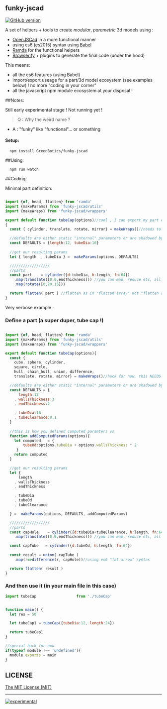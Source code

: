 ## funky-jscad

[![GitHub version](https://badge.fury.io/gh/GreenBotics%2Ffunky-jscad.svg)](https://badge.fury.io/gh/GreenBotics%2Ffunky-jscad)

A set of helpers + tools to create *modular*, *parametric* 3d models using :
 - [OpenJSCad](https://github.com/Spiritdude/OpenJSCAD.org) in a more functional manner
 - using es6 (es2015) syntax using [Babel](https://babeljs.io)
 - [Ramda](http://ramdajs.com/) for the functional helpers 
 - [Browserify](http://browserify.org/) + plugins to generate the final code (under the hood)

This means:
  - all the es6 features (using Babel)
  - import/export useage for a part/3d model ecosystem (see examples below) ! no more "coding in your corner"
  - all the javascript npm module ecosystem at your disposal !

##Notes:

Still early experimental stage ! Not running yet ! 

>Q : Why the weird name ?
- A : "funky" like "functional"... or something


#### Setup:

```
  npm install GreenBotics/funky-jscad
```


##Using:



```
  npm run watch
```


##Coding:


Minimal part definition:

```js

import {of, head, flatten} from 'ramda'
import {makeParams} from 'funky-jscad/utils'
import {makeWraps} from 'funky-jscad/wrappers'

export default function tubeCap(options)//cool , I can export my part definition !
{
  const { cylinder, translate, rotate, mirror} = makeWraps()//needs to be here within the part's function scope

  //defaults are either static "internal" parameters or are shadowed by any parameters passed in via options
  const DEFAULTS = {length:12, tubeDia:16}
  
  //get our resulting params
  let { length  , tubeDia } =  makeParams(options, DEFAULTS)

  //////////////////
  //parts
  const part    = cylinder({d:tubeDia, h:length, fn:64})
    .map(translate([0,0,endThickness])) //you can map, reduce etc, all basic and complex shapes
    .map(rotate([0,20,15]))

  return flatten( part ) //flatten as in "flatten array" not "flatten a 3d part into a 2d one"
}

```


Very verbose example : 


### Define a part (a super duper, tube cap !)

```js

import {of, head, flatten} from 'ramda'
import {makeParams} from 'funky-jscad/utils'
import {makeWraps} from 'funky-jscad/wrappers'

export default function tubeCap(options){
  const {
    cube, sphere, cylinder, 
    square, circle, 
    hull, chain_hull, union, difference, 
    translate, rotate, mirror} = makeWraps()//hack for now, this NEEDS to be done in the context of this function , otherwise the origin "sphere, cylinder etc are not defined"

  //defaults are either static "internal" parameters or are shadowed by any parameters passed in via options
  const DEFAULTS = {
      length:12
    , wallsThickness:3
    , endThickness:2

    , tubeDia:16
    , tubeClearance:0.1
  }
  
  //this is how you defined computed paramters vs 
  function addComputedParams(options){
    let computed   = {
        tubeOd:options.tubeDia + options.wallsThickness * 2
     }
    return computed
  }

  //get our resulting params
  let {
      length
    , wallsThickness
    , endThickness

    , tubeDia
    , tubeOd
    , tubeClearance

  } =  makeParams(options, DEFAULTS, addComputedParams)

  //////////////////
  //parts
  const capHole    = cylinder({d:tubeDia+tubeClearance, h:length, fn:64})
    .map(translate([0,0,endThickness])) //you can map, reduce etc, all basic and complex shapes

  const capTube   = cylinder({d:tubeOd, h:length, fn:64})
    
  const result = union( capTube )
    .map(r=>difference(r, capHole))//using es6 "fat arrow" syntax

  return flatten( result )  
}

```

### And then use it (in your main file in this case)

```js
import tubeCap                  from './tubeCap'


function main() {
  let res = 50

  let tubeCap1 = tubeCap({tubeDia:12, length:24})

  return tubeCap1
}

//special hack for now
if(typeof module !== 'undefined'){
  module.exports = main
}
```


## LICENSE

[The MIT License (MIT)](https://github.com/GreenBotics/funky-jscad/blob/master/LICENSE)

- - -

[![experimental](http://badges.github.io/stability-badges/dist/experimental.svg)](http://github.com/badges/stability-badges)
